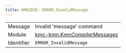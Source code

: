 ```yaml
---
title: KM0202E: ERROR_InvalidMessage
---
```


|            |           |
|------------|---------- |
| Message    | Invalid 'message' command |
| Module     | [kmc-kmn.KmnCompilerMessages](kmc-kmn.kmncompilermessages) |
| Identifier | `ERROR_InvalidMessage` |


